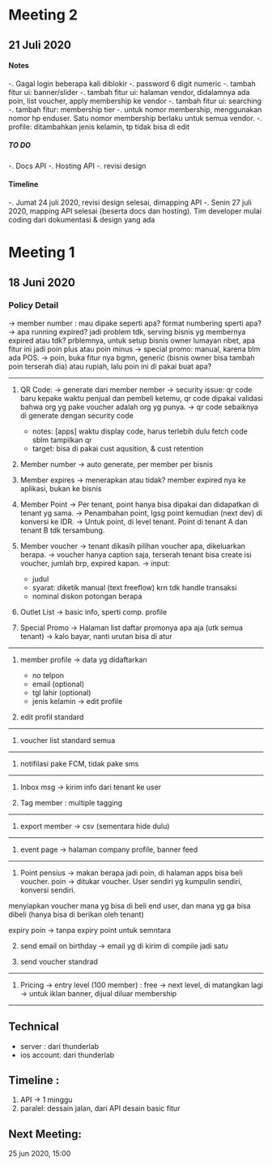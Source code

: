 # Meeting 2
## 21 Juli 2020

#### Notes

-. Gagal login beberapa kali diblokir
-. password 6 digit numeric
-. tambah fitur ui: banner/slider
-. tambah fitur ui: halaman vendor, didalamnya ada poin, list voucher, apply membership ke vendor
-. tambah fitur ui: searching
-. tambah fitur: membership tier
-. untuk nomor membership, menggunakan nomor hp enduser. Satu nomor membership berlaku untuk semua vendor.
-. profile: ditambahkan jenis kelamin, tp tidak bisa di edit

##### TO DO
-. Docs API
-. Hosting API 
-. revisi design

#### Timeline
-. Jumat 24 juli 2020, revisi design selesai, dimapping API
-. Senin 27 juli 2020, mapping API selesai (beserta docs dan hosting). Tim developer mulai coding dari dokumentasi & design yang ada



# Meeting 1
## 18 Juni 2020


### Policy Detail
-> member number : mau dipake seperti apa? format numbering sperti apa?
-> apa running expired? jadi problem tdk, serving bisnis yg membernya expired atau tdk? prblemnya, untuk setup bisnis owner lumayan ribet, apa fitur ini jadi poin plus atau poin minus
-> special promo: manual, karena blm ada POS. 
-> poin, buka fitur nya bgmn, generic (bisnis owner bisa tambah poin terserah dia) atau rupiah, lalu poin ini di pakai buat apa?

-----

1. QR Code:
-> generate dari member nember
-> security issue: qr code baru kepake waktu penjual dan pembeli ketemu, qr code dipakai validasi bahwa org yg pake voucher adalah org yg punya. 
    -> qr code sebaiknya di generate dengan security code 
    
    * notes: [apps] waktu display code, harus terlebih dulu fetch code sblm tampilkan qr 
    * target: bisa di pakai cust aqusition, & cust retention

2. Member number
-> auto generate, per member per bisnis

3. Member expires
-> menerapkan atau tidak? member expired nya ke aplikasi, bukan ke bisnis

4. Member Point
-> Per tenant, point hanya bisa dipakai dan didapatkan di tenant yg sama. 
-> Penambahan point, lgsg point kemudian (next dev) di konversi ke IDR.
-> Untuk point, di level tenant. Point di tenant A dan tenant B tdk tersambung. 

5. Member voucher
-> tenant dikasih pilihan voucher apa, dikeluarkan berapa.
-> voucher hanya caption saja, terserah tenant bisa create isi voucher, jumlah brp, expired kapan.
-> input: 
    - judul
    - syarat: diketik manual (text freeflow) krn tdk handle transaksi  
    - nominal diskon potongan berapa

6. Outlet List
-> basic info, sperti comp. profile

7. Special Promo
-> Halaman list daftar promonya apa aja (utk semua tenant)
-> kalo bayar, nanti urutan bisa di atur

-----

1. member profile 
-> data yg didaftarkan 
    - no telpon
    - email (optional)
    - tgl lahir (optional)
    - jenis kelamin 
-> edit profile 

2. edit profil
standard  

-----

1. voucher list
standard semua 

-----

1. notifilasi pake FCM, tidak pake sms

-----

1. Inbox msg
-> kirim info dari tenant ke user

2. Tag member : multiple tagging

-----

1. export member -> csv (sementara hide dulu)

-----

1. event page 
-> halaman company profile, banner feed

-----

1. Point
pensius -> makan berapa jadi poin, di halaman apps bisa beli voucher. 
poin -> ditukar voucher. User sendiri yg kumpulin sendiri, konversi sendiri.

menyiapkan voucher mana yg bisa di beli end user, dan mana yg ga bisa dibeli (hanya bisa di berikan oleh tenant)

expiry poin -> tanpa expiry point untuk semntara 

2. send email on birthday
-> email yg di kirim di compile jadi satu

3. send voucher
standrad 

-----

1. Pricing
-> entry level (100 member) : free 
-> next level, di matangkan lagi
-> untuk iklan banner, dijual diluar membership

------
## Technical 
- server : dari thunderlab
- ios account: dari thunderlab 

## Timeline :
1. API -> 1 minggu
2. paralel: dessain jalan, dari API desain basic fitur

## Next Meeting: 
25 jun 2020, 15:00
